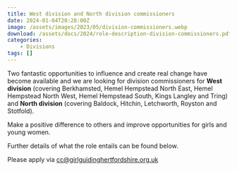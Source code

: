 ```yaml
---
title: West division and North division commissioners
date: 2024-01-04T20:28:00Z
image: /assets/images/2023/05/division-commissioners.webp
download: /assets/docs/2024/role-description-division-commissioners.pdf
categories: 
    - Divisions
tags: []
---
```

Two fantastic opportunities to influence and create real change have become available and we are looking for division commissioners for **West division** (covering Berkhamsted, Hemel Hempstead North East, Hemel Hempstead North West, Hemel Hempstead South, Kings Langley and Tring) and **North division** (covering Baldock, Hitchin, Letchworth, Royston and Stotfold).

Make a positive difference to others and improve opportunities for girls and young women.

Further details of what the role entails can be found below.

Please apply via <cc@girlguidinghertfordshire.org.uk>
